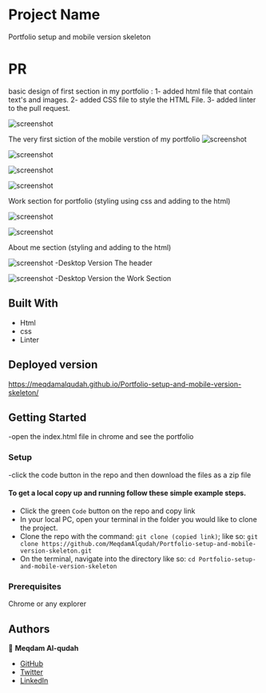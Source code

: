 # Project Name

Portfolio setup and mobile version skeleton

# PR

basic design of first section in my portfolio :
1- added html file that contain text's and images.
2- added CSS file to style the HTML File.
3- added linter to the pull request.

![screenshot](./Capture.png)

The very first siction of the mobile verstion of my portfolio
![screenshot](./Capture1.PNG)

![screenshot](./Capture2.PNG)

![screenshot](./Capture3.PNG)

![screenshot](./Capture4.PNG)

Work section for portfolio (styling using css and adding to the html)

![screenshot](./Capture5.PNG)

![screenshot](./Capture6.PNG)

About me section (styling and adding to the html)

![screenshot](./Capture_D.PNG)
-Desktop Version The header

![screenshot](./Capture_D_1.PNG)
-Desktop Version the Work Section

## Built With

- Html
- css
- Linter

## Deployed version

https://meqdamalqudah.github.io/Portfolio-setup-and-mobile-version-skeleton/

## Getting Started

-open the index.html file in chrome and see the portfolio

### Setup

-click the code button in the repo and then download the files as a zip file

#### To get a local copy up and running follow these simple example steps.

- Click the green `Code` button on the repo and copy link
- In your local PC, open your terminal in the folder you would like to clone the project.
- Clone the repo with the command: `git clone (copied link)`; like so: `git clone https://github.com/MeqdamAlqudah/Portfolio-setup-and-mobile-version-skeleton.git`
- On the terminal, navigate into the directory like so: `cd Portfolio-setup-and-mobile-version-skeleton`

### Prerequisites

Chrome or any explorer

## Authors

👤 **Meqdam Al-qudah**

- [GitHub](https://github.com/MeqdamAlqudah)
- [Twitter](https://twitter.com/MeqdamQudah)
- [LinkedIn](www.linkedin.com/in/meqdam-al-qudah-7514a21b5)

